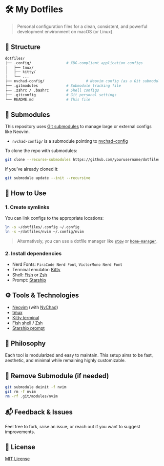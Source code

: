 # 🛠️ My Dotfiles

> Personal configuration files for a clean, consistent, and powerful development environment on macOS (or Linux).

## 📁 Structure

```bash
dotfiles/
├── .config/                # XDG-compliant application configs
│   ├── tmux/
│   ├── kitty/
│   └── ...
├── nvchad-config/                   # Neovim config (as a Git submodule), resources: mgastonportillo
├── .gitmodules             # Submodule tracking file
├── .zshrc / .bashrc        # Shell configs
├── .gitconfig              # Git personal settings
└── README.md               # This file
````

## 🔌 Submodules

This repository uses [Git submodules](https://git-scm.com/book/en/v2/Git-Tools-Submodules) to manage large or external configs like Neovim.

* `nvchad-config/` is a submodule pointing to [nvchad-config](https://github.com/mgastonportillo/nvchad-config.git)

To clone the repo with submodules:

```bash
git clone --recurse-submodules https://github.com/yourusername/dotfiles.git
```

If you’ve already cloned it:

```bash
git submodule update --init --recursive
```

## 🔗 How to Use

### 1. Create symlinks

You can link configs to the appropriate locations:

```bash
ln -s ~/dotfiles/.config ~/.config
ln -s ~/dotfiles/nvim ~/.config/nvim
```

> Alternatively, you can use a dotfile manager like [`stow`](https://www.gnu.org/software/stow/) or [`home-manager`](https://nix-community.github.io/home-manager/).

### 2. Install dependencies

* Nerd Fonts: `FiraCode Nerd Font`, `VictorMono Nerd Font`
* Terminal emulator: [Kitty](https://sw.kovidgoyal.net/kitty/)
* Shell: [Fish](https://fishshell.com/) or [Zsh](https://www.zsh.org/)
* Prompt: [Starship](https://starship.rs/)

## ⚙️ Tools & Technologies

* [Neovim](https://neovim.io/) (with [NvChad](https://nvchad.com/))
* [tmux](https://github.com/tmux/tmux)
* [Kitty terminal](https://sw.kovidgoyal.net/kitty/)
* [Fish shell](https://fishshell.com/) / [Zsh](https://www.zsh.org/)
* [Starship prompt](https://starship.rs/)

## 🧠 Philosophy

Each tool is modularized and easy to maintain. This setup aims to be fast, aesthetic, and minimal while remaining highly customizable.

## 🧼 Remove Submodule (if needed)

```bash
git submodule deinit -f nvim
git rm -f nvim
rm -rf .git/modules/nvim
```

## 📬 Feedback & Issues

Feel free to fork, raise an issue, or reach out if you want to suggest improvements.

## 📜 License

[MIT License](https://github.com/tranlynhathao/dotfiles?tab=MIT-1-ov-file)
<!-- [MIT License](./LICENSE) -->
